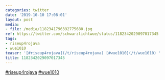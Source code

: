 ```yaml
---
categories: twitter
date: '2019-10-10 17:08:01'
layout: post
media:
- file: /media/1182341796392775680.jpg
ref: https://twitter.com/schwarzlichtwue/status/1182342029097017345
tags:
- riseup4rojava
- wue1010
teaser: '[#riseup4rojava](/t/riseup4rojava) [#wue1010](/t/wue1010) '
title: 1182342029097017345
---
```

[#riseup4rojava](/t/riseup4rojava) [#wue1010](/t/wue1010) 
